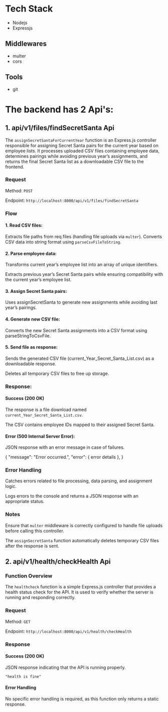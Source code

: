 # Tech Stack
- Nodejs
- Expressjs

## Middlewares
- multer
- cors

## Tools
- git

# The backend has 2 Api's:

## 1. api/v1/files/findSecretSanta Api

The `assignSecretSantaForCurrentYear` function is an Express.js controller responsible for assigning Secret Santa pairs for the current year based on employee lists. It processes uploaded CSV files containing employee data, determines pairings while avoiding previous year’s assignments, and returns the final Secret Santa list as a downloadable CSV file to the frontend.

### Request

Method: `POST`

Endpoint: `http://localhost:8000/api/v1/files/findSecretSanta`

### Flow

#### 1. Read CSV files:

Extracts file paths from req.files (handling file uploads via `multer`).
Converts CSV data into string format using `parseCsvFileToString`.

#### 2. Parse employee data:

Transforms current year’s employee list into an array of unique identifiers.

Extracts previous year’s Secret Santa pairs while ensuring compatibility with the current year’s employee list.

#### 3. Assign Secret Santa pairs:

Uses assignSecretSanta to generate new assignments while avoiding last year’s pairings.

#### 4. Generate new CSV file:

Converts the new Secret Santa assignments into a CSV format using parseStringToCsvFile.

#### 5. Send file as response:

Sends the generated CSV file (current_Year_Secret_Santa_List.csv) as a downloadable response. 

Deletes all temporary CSV files to free up storage.

### Response:

#### Success (200 OK)

The response is a file download named `current_Year_Secret_Santa_List.csv`.

The CSV contains employee IDs mapped to their assigned Secret Santa.

#### Error (500 Internal Server Error):

JSON response with an error message in case of failures.

{
  "message": "Error occurred.",
  "error": { error details },
}

### Error Handling

Catches errors related to file processing, data parsing, and assignment logic.

Logs errors to the console and returns a JSON response with an appropriate status.

### Notes

Ensure that `multer` middleware is correctly configured to handle file uploads before calling this controller.

The `assignSecretSanta` function automatically deletes temporary CSV files after the response is sent.

## 2. api/v1/health/checkHealth Api

### Function Overview

The `healthcheck` function is a simple Express.js controller that provides a health status check for the API. It is used to verify whether the server is running and responding correctly.

### Request

Method: `GET`

Endpoint: `http://localhost:8000/api/v1/health/checkHealth`

### Response

#### Success (200 OK)

JSON response indicating that the API is running properly.

`"health is fine"`

#### Error Handling

No specific error handling is required, as this function only returns a static response.
